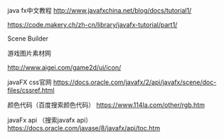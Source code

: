 
java fx中文教程
http://www.javafxchina.net/blog/docs/tutorial1/



https://code.makery.ch/zh-cn/library/javafx-tutorial/part1/


Scene Builder



游戏图片素材网

http://www.aigei.com/game2d/ui/icon/


javaFX css官网
https://docs.oracle.com/javafx/2/api/javafx/scene/doc-files/cssref.html

颜色代码（百度搜索颜色代码）
https://www.114la.com/other/rgb.htm

javaFx  api  （搜索javafx api）
https://docs.oracle.com/javase/8/javafx/api/toc.htm